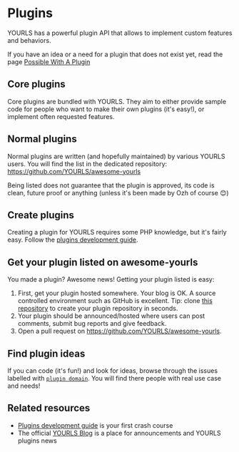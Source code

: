 # Plugins

YOURLS has a powerful plugin API that allows to implement custom features and behaviors.

If you have an idea or a need for a plugin that does not exist yet, read the page [Possible With A Plugin](/guide/extend/possible-with-a-plugin)

## Core plugins

Core plugins are bundled with YOURLS. They aim to either provide sample code for people who want to make their own plugins (it's easy!), or implement often requested features.

## Normal plugins

Normal plugins are written (and hopefully maintained) by various YOURLS users. You will find the list in the dedicated repository: <https://github.com/YOURLS/awesome-yourls>

Being listed does not guarantee that the plugin is approved, its code is clean, future proof or anything (unless it's been made by Ozh of course 😊)

## Create plugins

Creating a plugin for YOURLS requires some PHP knowledge, but it's fairly easy. Follow the [plugins development guide](/development/plugins).

## Get your plugin listed on awesome-yourls

You made a plugin? Awesome news! Getting your plugin listed is easy:

1. First, get your plugin hosted somewhere. Your blog is OK. A source controlled environment such as GitHub is excellent. Tip: clone [this repository](https://github.com/YOURLS/plugin-sample) to create your plugin repository in seconds.
2. Your plugin should be announced/hosted where users can post comments, submit bug reports and give feedback.
3. Open a pull request on <https://github.com/YOURLS/awesome-yourls>.

## Find plugin ideas

If you can code (it's fun!) and look for ideas, browse through the issues labelled with [`plugin domain`](https://github.com/YOURLS/YOURLS/issues?q=label%3A%22plugin+domain%22+). You will find there people with real use case and needs!

## Related resources

- [Plugins development guide](/development/plugins) is your first crash course
- The official [YOURLS Blog](https://blog.yourls.org/) is a place for announcements and YOURLS plugins news
